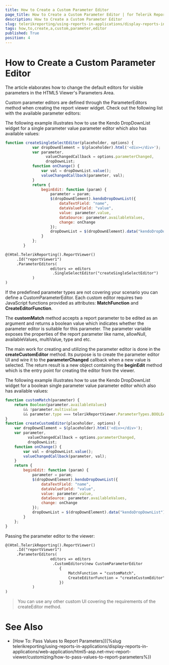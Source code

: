 ```yaml
---
title: How to Create a Custom Parameter Editor
page_title: How to Create a Custom Parameter Editor | for Telerik Reporting Documentation
description: How to Create a Custom Parameter Editor
slug: telerikreporting/using-reports-in-applications/display-reports-in-applications/web-application/html5-asp.net-mvc-report-viewer/customizing/how-to-create-a-custom-parameter-editor
tags: how,to,create,a,custom,parameter,editor
published: True
position: 4
---
```


# How to Create a Custom Parameter Editor



The article elaborates how to change the default editors for visible parameters in the HTML5 Viewer's Parameters Area.       

Custom parameter editors are defined through the ParameterEditors method when creating the report viewer widget.           Check out the following list with the available parameter editors:         

The following example illustrates how to use the Kendo DropDownList widget for a           single parameter value parameter editor which also has available values:         

    
````js
function createSingleSelectEditor(placeholder, options) {
            var dropDownElement = $(placeholder).html('<div></div>');
            var parameter,
                  valueChangedCallback = options.parameterChanged,
                  dropDownList;
            function onChange() {
                var val = dropDownList.value();
                valueChangedCallback(parameter, val);
            }
            return {
                beginEdit: function (param) {
                    parameter = param;
                    $(dropDownElement).kendoDropDownList({
                        dataTextField: "name",
                        dataValueField: "value",
                        value: parameter.value,
                        dataSource: parameter.availableValues,
                        change: onChange
                    });
                    dropDownList = $(dropDownElement).data("kendoDropDownList");
                }
            };
        }
````
````xml
@(Html.TelerikReporting().ReportViewer()
     .Id("reportViewer1")
     .ParameterEditors(
                    editors => editors
                     .SingleSelectEditor("createSingleSelectEditor")
            )
)
````

If the predefined parameter types are not covering your scenario you can define a CustomParameterEditor.           Each custom editor requires two JavaScript functions provided as attributes: __MatchFunction__  and __CreateEditorFunction__.         

The __customMatch__  method accepts a report parameter to be edited as an argument and returns a boolean value which indicates           whether the parameter editor is suitable for this parameter. The parameter variable exposes the properties of the report parameter like name,           allowNull, availableValues, multiValue, type and etc.         

The main work for creating and utilizing the parameter editor is done in the __createCustomEditor__  method.           Its purpose is to create the parameter editor UI and wire it to the __parameterChanged__  callback when a new value is selected.           The return result is a new object containing the __beginEdit__  method which is the entry point for creating the editor from the viewer.         

The following example illustrates how to use the Kendo DropDownList widget for a           boolean single parameter value parameter editor which also has available values:         

    
````js
function customMatch(parameter) {
    return Boolean(parameter.availableValues)
        && !parameter.multivalue
        && parameter.type === telerikReportViewer.ParameterTypes.BOOLEAN;
}
function createCustomEditor(placeholder, options) {
    var dropDownElement = $(placeholder).html('<div></div>');
    var parameter,
          valueChangedCallback = options.parameterChanged,
          dropDownList;
    function onChange() {
        var val = dropDownList.value();
        valueChangedCallback(parameter, val);
    }
    return {
        beginEdit: function (param) {
            parameter = param;
            $(dropDownElement).kendoDropDownList({
                dataTextField: "name",
                dataValueField: "value",
                value: parameter.value,
                dataSource: parameter.availableValues,
                change: onChange
            });
            dropDownList = $(dropDownElement).data("kendoDropDownList");
        }
    };
}
````

Passing the parameter editor to the viewer:         

    
````xml
@(Html.TelerikReporting().ReportViewer()
     .Id("reportViewer1")
     .ParameterEditors(
                    editors => editors
                     .CustomEditors(new CustomParameterEditor
                        {
                            MatchFunction = "customMatch",
                            CreateEditorFunction = "createCustomEditor"
                        })
            )
)
````

> You can use any other custom UI covering the requirements of the createEditor method.

# See Also

 

* [How To: Pass Values to Report Parameters]({%slug telerikreporting/using-reports-in-applications/display-reports-in-applications/web-application/html5-asp.net-mvc-report-viewer/customizing/how-to-pass-values-to-report-parameters%})


